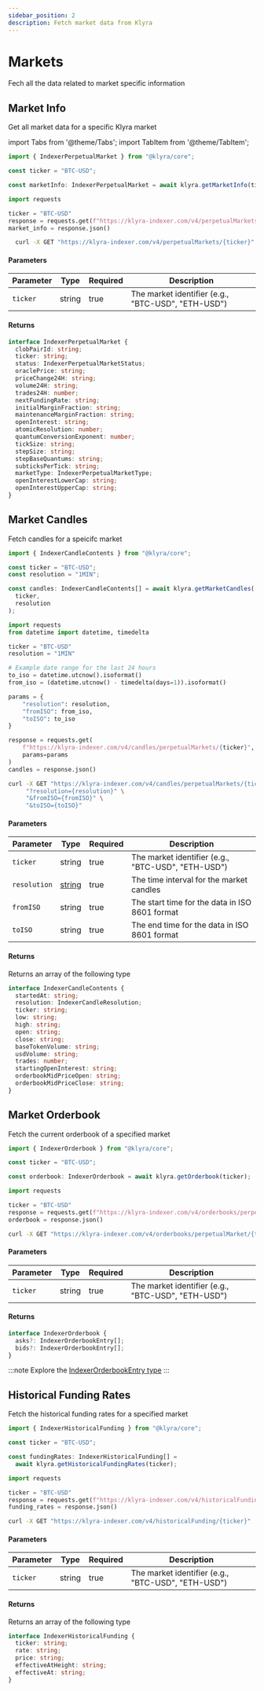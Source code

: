 ```yaml
---
sidebar_position: 2
description: Fetch market data from Klyra
---
```


# Markets

Fech all the data related to market specific information

## Market Info

Get all market data for a specific Klyra market

import Tabs from '@theme/Tabs';
import TabItem from '@theme/TabItem';

<Tabs>
  <TabItem value="typescript" label="TypeScript" default>

```typescript
import { IndexerPerpetualMarket } from "@klyra/core";

const ticker = "BTC-USD";

const marketInfo: IndexerPerpetualMarket = await klyra.getMarketInfo(ticker);
```

  </TabItem>
  <TabItem value="python" label="Python">

```python
import requests

ticker = "BTC-USD"
response = requests.get(f"https://klyra-indexer.com/v4/perpetualMarkets/{ticker}")
market_info = response.json()
```

  </TabItem>
  <TabItem value="curl" label="cURL">

```bash
  curl -X GET "https://klyra-indexer.com/v4/perpetualMarkets/{ticker}"
```

  </TabItem>
</Tabs>

#### Parameters

| Parameter | Type   | Required | Description                                        |
| --------- | ------ | -------- | -------------------------------------------------- |
| `ticker`  | string | true     | The market identifier (e.g., "BTC-USD", "ETH-USD") |

#### Returns

```typescript
interface IndexerPerpetualMarket {
  clobPairId: string;
  ticker: string;
  status: IndexerPerpetualMarketStatus;
  oraclePrice: string;
  priceChange24H: string;
  volume24H: string;
  trades24H: number;
  nextFundingRate: string;
  initialMarginFraction: string;
  maintenanceMarginFraction: string;
  openInterest: string;
  atomicResolution: number;
  quantumConversionExponent: number;
  tickSize: string;
  stepSize: string;
  stepBaseQuantums: string;
  subticksPerTick: string;
  marketType: IndexerPerpetualMarketType;
  openInterestLowerCap: string;
  openInterestUpperCap: string;
}
```

## Market Candles

Fetch candles for a speicifc market

<Tabs>
  <TabItem value="typescript" label="TypeScript" default>

```typescript
import { IndexerCandleContents } from "@klyra/core";

const ticker = "BTC-USD";
const resolution = "1MIN";

const candles: IndexerCandleContents[] = await klyra.getMarketCandles(
  ticker,
  resolution
);
```

  </TabItem>
  <TabItem value="python" label="Python">

```python
import requests
from datetime import datetime, timedelta

ticker = "BTC-USD"
resolution = "1MIN"

# Example date range for the last 24 hours
to_iso = datetime.utcnow().isoformat()
from_iso = (datetime.utcnow() - timedelta(days=1)).isoformat()

params = {
    "resolution": resolution,
    "fromISO": from_iso,
    "toISO": to_iso
}

response = requests.get(
    f"https://klyra-indexer.com/v4/candles/perpetualMarkets/{ticker}",
    params=params
)
candles = response.json()
```

  </TabItem>
  <TabItem value="curl" label="cURL">

```bash
curl -X GET "https://klyra-indexer.com/v4/candles/perpetualMarkets/{ticker}" \
     "?resolution={resolution}" \
     "&fromISO={fromISO}" \
     "&toISO={toISO}"
```

  </TabItem>
</Tabs>

#### Parameters

| Parameter    | Type                                                       | Required | Description                                        |
| ------------ | ---------------------------------------------------------- | -------- | -------------------------------------------------- |
| `ticker`     | string                                                     | true     | The market identifier (e.g., "BTC-USD", "ETH-USD") |
| `resolution` | [string](../../types/markets.md#candle-resolution-options) | true     | The time interval for the market candles           |
| `fromISO`    | string                                                     | true     | The start time for the data in ISO 8601 format     |
| `toISO`      | string                                                     | true     | The end time for the data in ISO 8601 format       |

#### Returns

Returns an array of the following type

```typescript
interface IndexerCandleContents {
  startedAt: string;
  resolution: IndexerCandleResolution;
  ticker: string;
  low: string;
  high: string;
  open: string;
  close: string;
  baseTokenVolume: string;
  usdVolume: string;
  trades: number;
  startingOpenInterest: string;
  orderbookMidPriceOpen: string;
  orderbookMidPriceClose: string;
}
```

## Market Orderbook

Fetch the current orderbook of a specified market
<Tabs>
<TabItem value="typescript" label="TypeScript" default>

```typescript
import { IndexerOrderbook } from "@klyra/core";

const ticker = "BTC-USD";

const orderbook: IndexerOrderbook = await klyra.getOrderbook(ticker);
```

  </TabItem>
  <TabItem value="python" label="Python">

```python
import requests

ticker = "BTC-USD"
response = requests.get(f"https://klyra-indexer.com/v4/orderbooks/perpetualMarket/{ticker}")
orderbook = response.json()
```

  </TabItem>
  <TabItem value="curl" label="cURL">

```bash
curl -X GET "https://klyra-indexer.com/v4/orderbooks/perpetualMarket/{ticker}"
```

  </TabItem>
</Tabs>

#### Parameters

| Parameter | Type   | Required | Description                                        |
| --------- | ------ | -------- | -------------------------------------------------- |
| `ticker`  | string | true     | The market identifier (e.g., "BTC-USD", "ETH-USD") |

#### Returns

```typescript
interface IndexerOrderbook {
  asks?: IndexerOrderbookEntry[];
  bids?: IndexerOrderbookEntry[];
}
```

:::note
Explore the [IndexerOrderbookEntry type](../../types/markets.md#indexer-orderbook-entry)
:::

## Historical Funding Rates

Fetch the historical funding rates for a specified market

<Tabs>
  <TabItem value="typescript" label="TypeScript" default>

```typescript
import { IndexerHistoricalFunding } from "@klyra/core";

const ticker = "BTC-USD";

const fundingRates: IndexerHistoricalFunding[] =
  await klyra.getHistoricalFundingRates(ticker);
```

  </TabItem>
  <TabItem value="python" label="Python">

```python
import requests

ticker = "BTC-USD"
response = requests.get(f"https://klyra-indexer.com/v4/historicalFunding/{ticker}")
funding_rates = response.json()
```

  </TabItem>
  <TabItem value="curl" label="cURL">

```bash
curl -X GET "https://klyra-indexer.com/v4/historicalFunding/{ticker}"
```

  </TabItem>
</Tabs>

#### Parameters

| Parameter | Type   | Required | Description                                        |
| --------- | ------ | -------- | -------------------------------------------------- |
| `ticker`  | string | true     | The market identifier (e.g., "BTC-USD", "ETH-USD") |

#### Returns

Returns an array of the following type

```typescript
interface IndexerHistoricalFunding {
  ticker: string;
  rate: string;
  price: string;
  effectiveAtHeight: string;
  effectiveAt: string;
}
```
